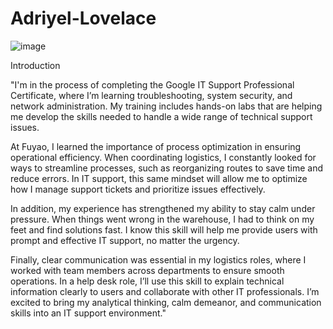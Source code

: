 # Adriyel-Lovelace 
![image](https://github.com/user-attachments/assets/8c809ed6-d721-4dc5-b901-d379fb71f17c)

Introduction

"I'm in the process of completing the Google IT Support Professional Certificate, where I’m learning troubleshooting, system security, and network administration. My training includes hands-on labs that are helping me develop the skills needed to handle a wide range of technical support issues.

At Fuyao, I learned the importance of process optimization in ensuring operational efficiency. When coordinating logistics, I constantly looked for ways to streamline processes, such as reorganizing routes to save time and reduce errors. In IT support, this same mindset will allow me to optimize how I manage support tickets and prioritize issues effectively.

In addition, my experience has strengthened my ability to stay calm under pressure. When things went wrong in the warehouse, I had to think on my feet and find solutions fast. I know this skill will help me provide users with prompt and effective IT support, no matter the urgency.

Finally, clear communication was essential in my logistics roles, where I worked with team members across departments to ensure smooth operations. In a help desk role, I’ll use this skill to explain technical information clearly to users and collaborate with other IT professionals. I’m excited to bring my analytical thinking, calm demeanor, and communication skills into an IT support environment."
